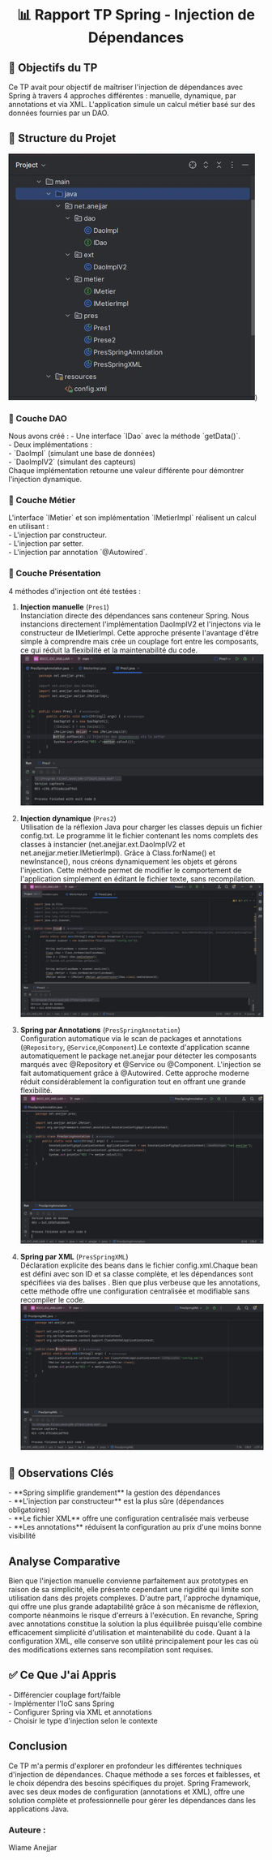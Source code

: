 <h1 align="center">📊 Rapport TP Spring - Injection de Dépendances</h1>

<h2>🎯 Objectifs du TP</h2>
Ce TP avait pour objectif de maîtriser l'injection de dépendances avec Spring à travers 4 approches différentes : manuelle, dynamique, par annotations et via XML. L'application simule un calcul métier basé sur des données fournies par un DAO.

<h2>🧩 Structure du Projet</h2>

![img](https://github.com/wiameanejjar/dependency-injection/blob/a104735f0da4dba89a722dbc71301cda99fa039d/struct.JPG))
<h3>🔹 Couche DAO</h3>
Nous avons créé :
- Une interface `IDao` avec la méthode `getData()`.<br>    
- Deux implémentations :   <br>  
  - `DaoImpl` (simulant une base de données)<br>    
  - `DaoImplV2` (simulant des capteurs)  <br>  
Chaque implémentation retourne une valeur différente pour démontrer l'injection dynamique.<br>  

<h3>🔹 Couche Métier</h3>
L'interface `IMetier` et son implémentation `IMetierImpl` réalisent un calcul en utilisant :  <br>  
- L'injection par constructeur.  <br>  
- L'injection par setter.  <br>  
- L'injection par annotation `@Autowired`.<br>    

<h3>🔹 Couche Présentation</h3>
4 méthodes d'injection ont été testées :

1. **Injection manuelle** (`Pres1`)  
   Instanciation directe des dépendances sans conteneur Spring. Nous instancions directement l'implémentation DaoImplV2 et l'injectons via le constructeur de IMetierImpl. Cette approche présente l'avantage d'être simple à comprendre mais crée un couplage fort entre les composants, ce qui réduit la flexibilité et la maintenabilité du code.
   ![img](https://github.com/wiameanejjar/dependency-injection/blob/16e4ce7d8e41ece514c8a9cf1a77d1f15dbda9e0/pres1.JPG)
  
3. **Injection dynamique** (`Pres2`)  
   Utilisation de la réflexion Java pour charger les classes depuis un fichier config.txt. Le programme lit le fichier contenant les noms complets des classes à instancier (net.anejjar.ext.DaoImplV2 et net.anejjar.metier.IMetierImpl). Grâce à Class.forName() et newInstance(), nous créons dynamiquement les objets et gérons l'injection. Cette méthode permet de modifier le comportement de l'application simplement en éditant le fichier texte, sans recompilation.
   ![img](https://github.com/wiameanejjar/dependency-injection/blob/843208c40ee4c373dad70e0c15c4310727ef128a/pres2.JPG)

5. **Spring par Annotations** (`PresSpringAnnotation`)  
   Configuration automatique via le scan de packages et annotations (`@Repository`, `@Service`,`@Component`).Le contexte d'application scanne automatiquement le package net.anejjar pour détecter les composants marqués avec @Repository et @Service ou @Component. L'injection se fait automatiquement grâce à @Autowired. Cette approche moderne réduit considérablement la configuration tout en offrant une grande flexibilité.
   ![img](https://github.com/wiameanejjar/dependency-injection/blob/7904f99c3e24d9cbaf24d7c9511b64d2efe88d3b/annotation.JPG)

7. **Spring par XML** (`PresSpringXML`)  
   Déclaration explicite des beans dans le fichier config.xml.Chaque bean est défini avec son ID et sa classe complète, et les dépendances sont spécifiées via des balises <constructor-arg>. Bien que plus verbeuse que les annotations, cette méthode offre une configuration centralisée et modifiable sans recompiler le code.
   ![img](https://github.com/wiameanejjar/dependency-injection/blob/66f0f1fc9c19e2f285875906bf29e8c39996b044/xml.JPG)

<h2>📝 Observations Clés</h2>
- **Spring simplifie grandement** la gestion des dépendances <br>     
- **L'injection par constructeur** est la plus sûre (dépendances obligatoires)<br>      
- **Le fichier XML** offre une configuration centralisée mais verbeuse    <br>  
- **Les annotations** réduisent la configuration au prix d'une moins bonne visibilité  <br>    
<h2>Analyse Comparative</h2>

Bien que l'injection manuelle convienne parfaitement aux prototypes en raison de sa simplicité, elle présente cependant une rigidité qui limite son utilisation dans des projets complexes. D'autre part, l'approche dynamique, qui offre une plus grande adaptabilité grâce à son mécanisme de réflexion, comporte néanmoins le risque d'erreurs à l'exécution. En revanche, Spring avec annotations constitue la solution la plus équilibrée puisqu'elle combine efficacement simplicité d'utilisation et maintenabilité du code. Quant à la configuration XML, elle conserve son utilité principalement pour les cas où des modifications externes sans recompilation sont requises.

<h2>✅ Ce Que J'ai Appris</h2>
- Différencier couplage fort/faible <br>     
- Implémenter l'IoC sans Spring   <br>   
- Configurer Spring via XML et annotations  <br>    
- Choisir le type d'injection selon le contexte <br>     
<h2>Conclusion</h2>
Ce TP m'a permis d'explorer en profondeur les différentes techniques d'injection de dépendances. Chaque méthode a ses forces et faiblesses, et le choix dépendra des besoins spécifiques du projet. Spring Framework, avec ses deux modes de configuration (annotations et XML), offre une solution complète et professionnelle pour gérer les dépendances dans les applications Java.

<h3> Auteure :</h3>
Wiame Anejjar
